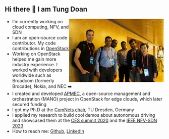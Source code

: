 ## Hi there 👋 I am Tung Doan

<img src="./OpenStack.jpg" alt="drawing" width="300" align="right" style="float: right"/>

-  I’m currently working on cloud computing, NFV, and SDN
-  I am an open-source code contributor. My code contributions in [OpenStack](https://review.opendev.org/q/owner:doantungbk.203@gmail.com+status:merged)
-  Working on OpenStack helped me gain more industry experience. I worked with developers worldwide such as Broadcom (formerly Brocade), Nokia, and NEC  :arrow_right:
-  I created and developed [APMEC](https://wiki.openstack.org/wiki/Apmec), a open-source management and orchestration (MANO) project in OpenStack for edge clouds, which later secured funding
-  I got my Ph.D at the [ComNets chair](https://cn.ifn.et.tu-dresden.de/), TU Dresden, Germany
-  I applied my research to build cool demos about autonomous driving and showcased them at the [CES summit 2020](https://www.youtube.com/watch?v=wYuWryNsN94) and the [IEEE NFV-SDN 2023](https://www.youtube.com/watch?v=ivJq17EnKUE)
-  How to reach me: [Github](https://github.com/doantungbk), [LinkedIn](https://www.linkedin.com/in/tung-doan-569770b1/)


